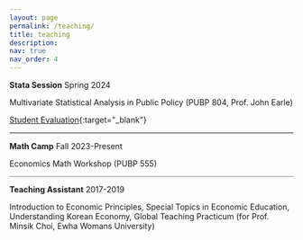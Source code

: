 ```yaml
---
layout: page
permalink: /teaching/
title: teaching
description:
nav: true
nav_order: 4
---
```


<strong>Stata Session</strong> Spring 2024

Multivariate Statistical Analysis in Public Policy (PUBP 804, Prof. John Earle)

[Student Evaluation](../assets/pdf/Eval_PUBP804_STATA_SPark.pdf){:target="_blank"}

<hr style="height:1.5px;border-width:1;color:gray;background-color:gray">

<strong>Math Camp</strong> Fall 2023-Present

Economics Math Workshop (PUBP 555)

<hr style="height:1.5px;border-width:1;color:gray;background-color:gray">

<strong>Teaching Assistant</strong> 2017-2019

Introduction to Economic Principles, Special Topics in Economic Education, Understanding Korean Economy, Global Teaching Practicum (for Prof. Minsik Choi, Ewha Womans University)
